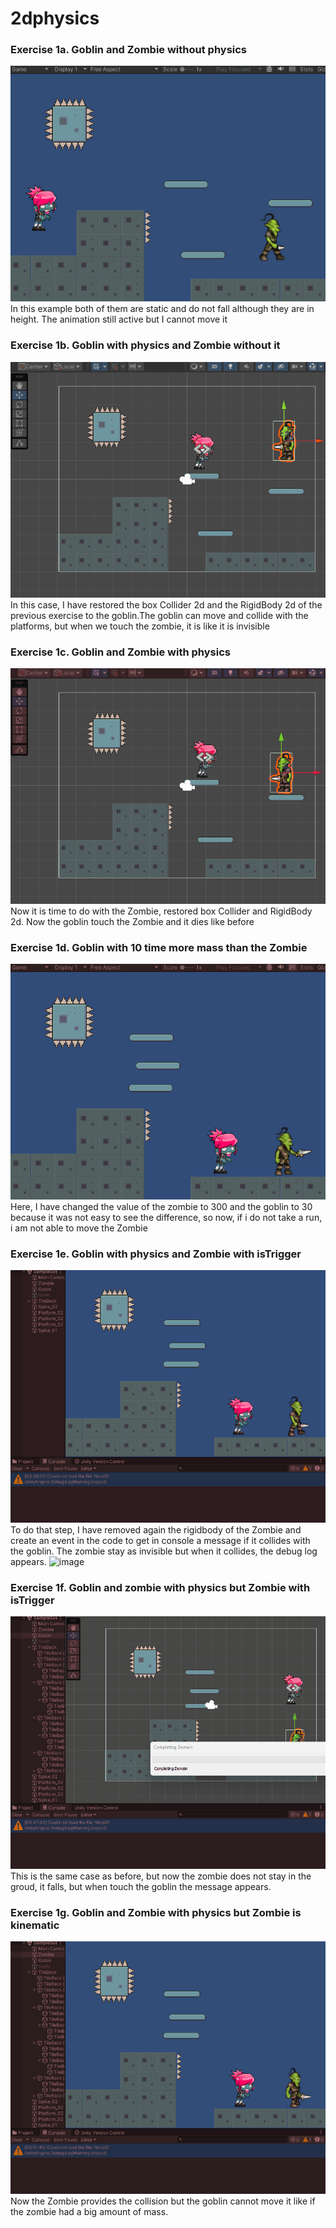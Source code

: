 # 2dphysics

### Exercise 1a. Goblin and Zombie without physics
![exercise1a](https://github.com/antoniocxv/2dphysics/blob/main/gifs/ejercicio1a.gif)
In this example both of them are static and do not fall although they are in height. The animation still active but I cannot move it

### Exercise 1b. Goblin with physics and Zombie without it
![exercise1b](https://github.com/antoniocxv/2dphysics/blob/main/gifs/ejercicio1b.gif)
In this case, I have restored the box Collider 2d and the RigidBody 2d of the previous exercise to the goblin.The goblin can move and collide with the platforms, but when we touch the zombie, it is like it is invisible

### Exercise 1c. Goblin and Zombie with physics
![exercise1c](https://github.com/antoniocxv/2dphysics/blob/main/gifs/ejercicio1c.gif)
Now it is time to do with the Zombie, restored box Collider and RigidBody 2d. Now the goblin touch the Zombie and it dies like before

### Exercise 1d. Goblin with 10 time more mass than the Zombie
![exercise1d](https://github.com/antoniocxv/2dphysics/blob/main/gifs/ejercicio1d.gif)
Here, I have changed the value of the zombie to 300 and the goblin to 30 because it was not easy to see the difference, so now, if i do not take a run, i am not able to move the Zombie

### Exercise 1e. Goblin with physics and Zombie with isTrigger
![exercise1e](https://github.com/antoniocxv/2dphysics/blob/main/gifs/ejercicio1e.gif)
To do that step, I have removed again the rigidbody of the Zombie and create an event in the code to get in console a message if it collides with the goblin. The zombie stay as invisible but when it collides, the debug log appears.
<img width="auto" alt="image" src="https://github.com/antoniocxv/2dphysics/assets/6523949/9b2ada10-69f9-49a6-9595-3b51a7f8000a">

### Exercise 1f. Goblin and zombie with physics but Zombie with isTrigger
![exercise1f](https://github.com/antoniocxv/2dphysics/blob/main/gifs/ejercicio1f.gif)
This is the same case as before, but now the zombie does not stay in the groud, it falls, but when touch the goblin the message appears.

### Exercise 1g. Goblin and Zombie with physics but Zombie is kinematic
![exercise1g](https://github.com/antoniocxv/2dphysics/blob/main/gifs/ejercicio1g.gif)
Now the Zombie provides the collision but the goblin cannot move it like if the zombie had a big amount of mass.
